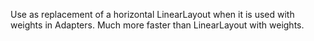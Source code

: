 Use as replacement of a horizontal LinearLayout when it is used with weights in Adapters. Much more faster than LinearLayout with weights.
